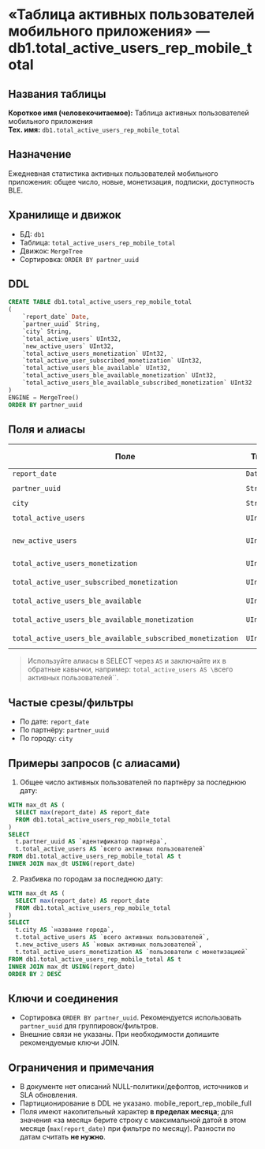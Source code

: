 # «Таблица активных пользователей мобильного приложения» — db1.total_active_users_rep_mobile_total

## Названия таблицы

**Короткое имя (человекочитаемое):** Таблица активных пользователей мобильного приложения  
**Тех. имя:** `db1.total_active_users_rep_mobile_total`

## Назначение
Ежедневная статистика активных пользователей мобильного приложения: общее число, новые, монетизация, подписки, доступность BLE.

## Хранилище и движок
- БД: `db1`
- Таблица: `total_active_users_rep_mobile_total`
- Движок: `MergeTree`
- Сортировка: `ORDER BY partner_uuid`

## DDL
```sql
CREATE TABLE db1.total_active_users_rep_mobile_total
(
    `report_date` Date,
    `partner_uuid` String,
    `city` String,
    `total_active_users` UInt32,
    `new_active_users` UInt32,
    `total_active_users_monetization` UInt32,
    `total_active_user_subscribed_monetization` UInt32,
    `total_active_users_ble_available` UInt32,
    `total_active_users_ble_available_monetization` UInt32,
    `total_active_users_ble_available_subscribed_monetization` UInt32
)
ENGINE = MergeTree()
ORDER BY partner_uuid
```

## Поля и алиасы
| Поле                                                | Тип     | Алиас (человекочитаемое)                           |
|---                                                  |---      |---                                                 |
| `report_date`                                       | `Date`  | `дата отчёта`                                      |
| `partner_uuid`                                      | `String`| `идентификатор партнёра`                           |
| `city`                                              | `String`| `название города`                                  |
| `total_active_users`                                | `UInt32`| `всего активных пользователей`                     |
| `new_active_users`                                  | `UInt32`| `новых активных пользователей за месяц`                     |
| `total_active_users_monetization`                   | `UInt32`| `пользователи с монетизацией`                      |
| `total_active_user_subscribed_monetization`         | `UInt32`| `подписчики с монетизацией`                        |
| `total_active_users_ble_available`                  | `UInt32`| `пользователи с BLE-доступом`                      |
| `total_active_users_ble_available_monetization`     | `UInt32`| `пользователи BLE с монетизацией`                  |
| `total_active_users_ble_available_subscribed_monetization` | `UInt32`| `подписчики BLE с монетизацией`             |

> Используйте алиасы в SELECT через `AS` и заключайте их в обратные кавычки, например: `total_active_users AS \`всего активных пользователей\``.

## Частые срезы/фильтры
- По дате: `report_date`
- По партнёру: `partner_uuid`
- По городу: `city`

## Примеры запросов (с алиасами)
1) Общее число активных пользователей по партнёру за последнюю дату:
```sql
WITH max_dt AS (
  SELECT max(report_date) AS report_date
  FROM db1.total_active_users_rep_mobile_total
)
SELECT
  t.partner_uuid AS `идентификатор партнёра`,
  t.total_active_users AS `всего активных пользователей`
FROM db1.total_active_users_rep_mobile_total AS t
INNER JOIN max_dt USING(report_date)
```

2) Разбивка по городам за последнюю дату:
```sql
WITH max_dt AS (
  SELECT max(report_date) AS report_date
  FROM db1.total_active_users_rep_mobile_total
)
SELECT
  t.city AS `название города`,
  t.total_active_users AS `всего активных пользователей`,
  t.new_active_users AS `новых активных пользователей`,
  t.total_active_users_monetization AS `пользователи с монетизацией`
FROM db1.total_active_users_rep_mobile_total AS t
INNER JOIN max_dt USING(report_date)
ORDER BY 2 DESC
```

## Ключи и соединения
- Сортировка `ORDER BY partner_uuid`. Рекомендуется использовать `partner_uuid` для группировок/фильтров.
- Внешние связи не указаны. При необходимости допишите рекомендуемые ключи JOIN.

## Ограничения и примечания
- В документе нет описаний NULL-политики/дефолтов, источников и SLA обновления.
- Партиционирование в DDL не указано.
mobile_report_rep_mobile_full
- Поля имеют накопительный характер **в пределах месяца**; для значения «за месяц» берите строку с максимальной датой в этом месяце (`max(report_date)` при фильтре по месяцу). Разности по датам считать **не нужно**.
